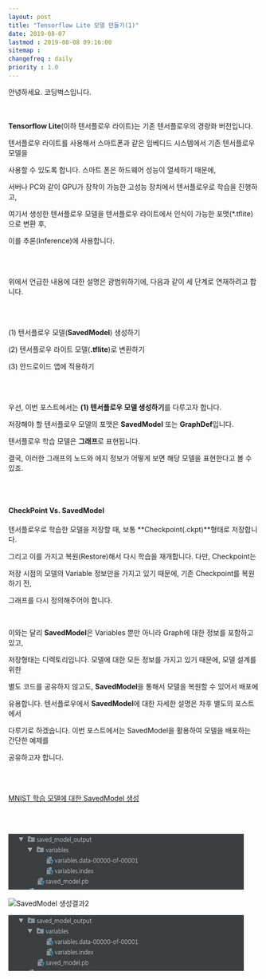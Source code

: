 ```yaml
---
layout: post
title: "Tensorflow Lite 모델 만들기(1)"
date: 2019-08-07
lastmod : 2019-08-08 09:16:00
sitemap :
changefreq : daily
priority : 1.0
---
```


안녕하세요. 코딩벅스입니다.   <br><br><br>

**Tensorflow Lite**(이하 텐서플로우 라이트)는 기존 텐서플로우의 경량화 버전입니다. 

텐서플로우 라이트를 사용해서 스마트폰과 같은 임베디드 시스템에서 기존 텐서플로우 모델을 

사용할 수 있도록 합니다. 스마트 폰은 하드웨어 성능이 열세하기 때문에,  

서버나 PC와 같이 GPU가 장착이 가능한 고성능 장치에서 텐서플로우로 학습을 진행하고, 

여기서 생성한 텐서플로우 모델을 텐서플로우 라이트에서 인식이 가능한 포맷(*.tflite)으로 변환 후, 

이를 추론(Inference)에 사용합니다. 

<br><br>

위에서 언급한 내용에 대한 설명은 광범위하기에, 다음과 같이 세 단계로 연재하려고 합니다. 

<br><br>

(1) 텐서플로우 모델(**SavedModel**) 생성하기

(2) 텐서플로우 라이트 모델(**.tflite**)로 변환하기 

(3) 안드로이드 앱에 적용하기

<br><br>

우선, 이번 포스트에서는 **(1) 텐서플로우 모델 생성하기**를 다루고자 합니다. 

저장해야 할 텐서플로우 모델의 포맷은 **SavedModel** 또는 **GraphDef**입니다.

텐서플로우 학습 모델은 **그래프**로 표현됩니다. 

결국, 이러한 그래프의 노드와 에지 정보가 어떻게 보면 해당 모델을 표현한다고 볼 수 있죠.

<br><br>

#### CheckPoint Vs. SavedModel

텐서플로우로 학습한 모델을 저장할 때, 보통 **Checkpoint(.ckpt)**형태로 저장합니다. 

그리고 이를 가지고 복원(Restore)해서 다시 학습을 재개합니다. 다만, Checkpoint는 

저장 시점의 모델의 Variable 정보만을 가지고 있기 때문에, 기존 Checkpoint를 복원 하기 전, 

그래프를 다시 정의해주어야 합니다. 

<br>

이와는 달리 **SavedModel**은 Variables 뿐만 아니라 Graph에 대한 정보를 포함하고 있고, 

저장형태는 디렉토리입니다. 모델에 대한 모든 정보를 가지고 있기 때문에, 모델 설계를 위한 

별도 코드를 공유하지 않고도, **SavedModel**을 통해서 모델을 복원할 수 있어서 배포에 

유용합니다. 텐서플로우에서 **SavedModel**에 대한 자세한 설명은 차후 별도의 포스트에서 

다루기로 하겠습니다. 이번 포스트에서는 SavedModel을 활용하여 모델을 배포하는 간단한 예제를

공유하고자 합니다. 

<br><br>

[MNIST 학습 모델에 대한 SavedModel 생성](/assets/main.py)

<br><br>

![SavedModel 생성결과](/assets/img/savedmodel_captured.jpg)

![SavedModel 생성결과2](https://github.com/junimnjw/junimnjw.github.io/assets/img/savedmodel_captured.jpg)

![SavedModel 생성결과3](../assets/img/savedmodel_captured.jpg)



